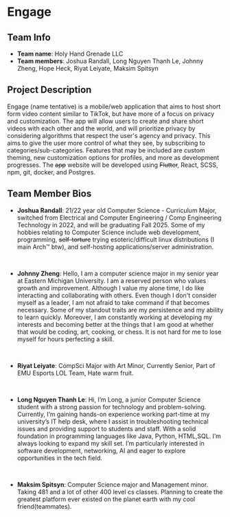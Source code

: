 # Engage
## Team Info
- **Team name**: Holy Hand Grenade LLC
- **Team members**: Joshua Randall, Long Nguyen Thanh Le, Johnny Zheng, Hope Heck, Riyat Leiyate, Maksim Spitsyn
## Project Description
Engage (name tentative) is a mobile/web application that aims to host short form video content similar to TikTok, but have more of a focus on privacy and customization. The app will allow users to create and share short videos with each other and the world, and will prioritize privacy by considering algorithms that respect the user's agency and privacy. This aims to give the user more control of what they see, by subscribing to categories/sub-categories. Features that may be included are custom theming, new customization options for profiles, and more as development progresses. The ~~app~~ website will be developed using ~~Flutter~~, React, SCSS, npm, git, docker, and Postgres.
## Team Member Bios
- **Joshua Randall**: 21/22 year old Computer Science - Curriculum Major, switched from Electrical and Computer Engineering / Comp Engineering Technology in 2022, and will be graduating Fall 2025. Some of my hobbies relating to Computer Science include web development, programming, ~~self-torture~~ trying esoteric/difficult linux distributions (I main Arch™️ btw), and self-hosting applications/server administration.

<br> 

- **Johnny Zheng**: Hello, I am a computer science major in my senior year at Eastern Michigan University. I am a reserved person who values growth and improvement. Although I value my alone time, I do like interacting and collaborating with others. Even though I don't consider myself as a leader, I am not afraid to take command if that becomes necessary. Some of my standout traits are my persistence and my ability to learn quickly. Moreover, I am constantly working at developing my interests and becoming better at the things that I am good at whether that would be coding, art, cooking, or chess. It is not hard for me to lose myself for hours perfecting a skill.

<br>

- **Riyat Leiyate**: CompSci Major with Art Minor, Currently Senior, Part of EMU Esports LOL Team, Hate warm fruit. 

<br>
 
- **Long Nguyen Thanh Le**: Hi, I’m Long, a junior Computer Science student with a strong passion for technology and problem-solving. Currently, I’m gaining hands-on experience working part-time at my university’s IT help desk, where I assist in troubleshooting technical issues and providing support to students and staff. With a solid foundation in programming languages like Java, Python, HTML,SQL. I’m always looking to expand my skill set. I’m particularly interested in software development, networking, AI and eager to explore opportunities in the tech field.

<br>
 
- **Maksim Spitsyn**: Computer Science major and Management minor. Taking 481 and a lot of other 400 level cs classes. Planning to create the greatest platform ever existed on the planet earth with my cool friend(teammates).
